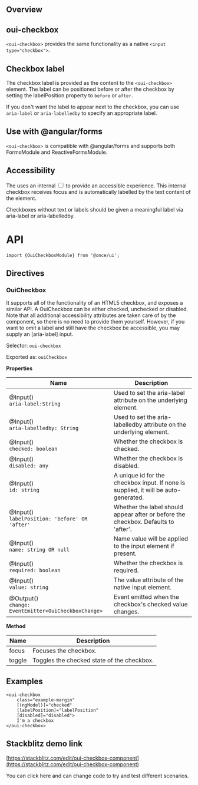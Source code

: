## Overview

## oui-checkbox

`<oui-checkbox>` provides the same functionality as a native `<input type="checkbox">`.

## Checkbox label

The checkbox label is provided as the content to the `<oui-checkbox>` element. The label can be positioned before or after the checkbox by setting the labelPosition property to `before` or `after`.

If you don't want the label to appear next to the checkbox, you can use `aria-label` or `aria-labelledby` to specify an appropriate label.

## Use with @angular/forms

`<oui-checkbox>` is compatible with @angular/forms and supports both FormsModule and ReactiveFormsModule.

## Accessibility

The <oui-checkbox> uses an internal <input type="checkbox"> to provide an accessible experience. This internal checkbox receives focus and is automatically labelled by the text content of the <oui-checkbox> element.

Checkboxes without text or labels should be given a meaningful label via aria-label or aria-labelledby.

# API

```
import {OuiCheckboxModule} from '@once/ui';
```

## Directives

### OuiCheckbox

It supports all of the functionality of an HTML5 checkbox, and exposes a similar API. A OuiCheckbox can be either checked, unchecked or disabled. Note that all additional accessibility attributes are taken care of by the component, so there is no need to provide them yourself. However, if you want to omit a label and still have the checkbox be accessible, you may supply an [aria-label] input.

Selector: `oui-checkbox`

Exported as: `ouiCheckbox`

**Properties**
<br/>

| Name                                                     | Description                                                                         |
| -------------------------------------------------------- | ----------------------------------------------------------------------------------- |
| @Input() <br/>`aria-label:String`                        | Used to set the aria-label attribute on the underlying element.                     |
| @Input() <br/>`aria-labelledby: String`                  | Used to set the aria-labelledby attribute on the underlying element.                |
| @Input() <br/>`checked: boolean`                         | Whether the checkbox is checked.                                                    |
| @Input() <br/>`disabled: any`                            | Whether the checkbox is disabled.                                                   |
| @Input() <br/>`id: string`                               | A unique id for the checkbox input. If none is supplied, it will be auto-generated. |
| @Input() <br/>`labelPosition: 'before' OR 'after'`       | Whether the label should appear after or before the checkbox. Defaults to 'after'.  |
| @Input() <br/>`name: string OR null`                     | Name value will be applied to the input element if present.                         |
| @Input() <br/>`required: boolean`                        | Whether the checkbox is required.                                                   |
| @Input() <br/>`value: string`                            | The value attribute of the native input element.                                    |
| @Output() <br/>`change: EventEmitter<OuiCheckboxChange>` | Event emitted when the checkbox's checked value changes.                            |

**Method**
<br/>

| Name   | Description                                |
| ------ | ------------------------------------------ |
| focus  | Focuses the checkbox.                      |
| toggle | Toggles the checked state of the checkbox. |

## Examples

```
<oui-checkbox
    class="example-margin"
    [(ngModel)]="checked"
    [labelPosition]="labelPosition"
    [disabled]="disabled">
    I'm a checkbox
</oui-checkbox>
```

## Stackblitz demo link

[https://stackblitz.com/edit/oui-checkbox-component](https://stackblitz.com/edit/oui-checkbox-component)

You can click here and can change code to try and test different scenarios.
